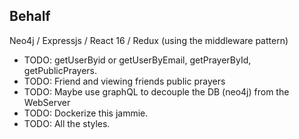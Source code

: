  ## Behalf
Neo4j / Expressjs / React 16 / Redux (using the middleware pattern)

 * TODO: getUserByid or getUserByEmail, getPrayerById, getPublicPrayers.
 * TODO: Friend and viewing friends public prayers
 * TODO: Maybe use graphQL to decouple the DB (neo4j) from the WebServer
 * TODO: Dockerize this jammie.
 * TODO: All the styles.
 